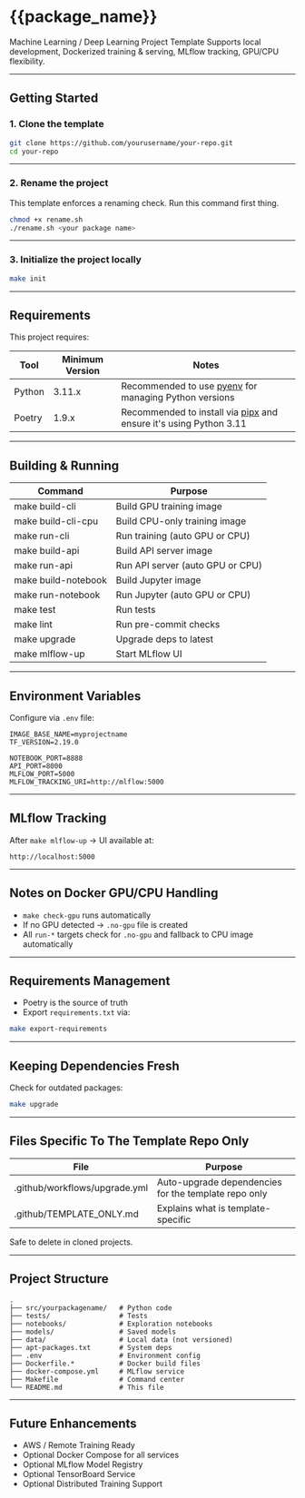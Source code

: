 # {{package_name}}

Machine Learning / Deep Learning Project Template
Supports local development, Dockerized training & serving, MLflow tracking, GPU/CPU flexibility.

---

## Getting Started

### 1. Clone the template

```bash
git clone https://github.com/yourusername/your-repo.git
cd your-repo
```

---

### 2. Rename the project

This template enforces a renaming check.
Run this command first thing.

```bash
chmod +x rename.sh
./rename.sh <your package name>
```

---

### 3. Initialize the project locally

```bash
make init
```

---

## Requirements

This project requires:

|Tool|Minimum Version|Notes|
|----|----------------|-----|
|Python|3.11.x|Recommended to use [pyenv](https://github.com/pyenv/pyenv) for managing Python versions|
|Poetry|1.9.x|Recommended to install via [pipx](https://pipx.pypa.io/) and ensure it's using Python 3.11|


---

## Building & Running

|Command|Purpose|
|-------|-------|
|make build-cli|Build GPU training image|
|make build-cli-cpu|Build CPU-only training image|
|make run-cli|Run training (auto GPU or CPU)|
|make build-api|Build API server image|
|make run-api|Run API server (auto GPU or CPU)|
|make build-notebook|Build Jupyter image|
|make run-notebook|Run Jupyter (auto GPU or CPU)|
|make test|Run tests|
|make lint|Run pre-commit checks|
|make upgrade|Upgrade deps to latest|
|make mlflow-up|Start MLflow UI|

---

## Environment Variables

Configure via `.env` file:

```dotenv
IMAGE_BASE_NAME=myprojectname
TF_VERSION=2.19.0

NOTEBOOK_PORT=8888
API_PORT=8000
MLFLOW_PORT=5000
MLFLOW_TRACKING_URI=http://mlflow:5000
```

---

## MLflow Tracking

After `make mlflow-up` → UI available at:

```
http://localhost:5000
```

---

## Notes on Docker GPU/CPU Handling

- `make check-gpu` runs automatically
- If no GPU detected → `.no-gpu` file is created
- All `run-*` targets check for `.no-gpu` and fallback to CPU image automatically

---

## Requirements Management

- Poetry is the source of truth
- Export `requirements.txt` via:

```bash
make export-requirements
```

---

## Keeping Dependencies Fresh

Check for outdated packages:

```bash
make upgrade
```

---

## Files Specific To The Template Repo Only

|File|Purpose|
|----|-------|
|.github/workflows/upgrade.yml|Auto-upgrade dependencies for the template repo only|
|.github/TEMPLATE_ONLY.md|Explains what is template-specific|

Safe to delete in cloned projects.

---

## Project Structure

```
.
├── src/yourpackagename/   # Python code
├── tests/                 # Tests
├── notebooks/             # Exploration notebooks
├── models/                # Saved models
├── data/                  # Local data (not versioned)
├── apt-packages.txt       # System deps
├── .env                   # Environment config
├── Dockerfile.*           # Docker build files
├── docker-compose.yml     # MLflow service
├── Makefile               # Command center
└── README.md              # This file
```

---

## Future Enhancements

- AWS / Remote Training Ready
- Optional Docker Compose for all services
- Optional MLflow Model Registry
- Optional TensorBoard Service
- Optional Distributed Training Support
